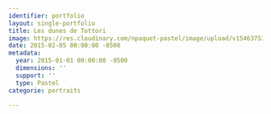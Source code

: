 ```yaml
---
identifier: portfolio
layout: single-portfolio
title: Les dunes de Tottori
image: https://res.cloudinary.com/npaquet-pastel/image/upload/v1546375373/Les-dunes-de-Tottori-Japon-pastel-30-x-40-cm-2014.jpg
date: 2015-02-05 00:00:00 -0500
metadata:
  year: 2015-01-01 00:00:00 -0500
  dimensions: ''
  support: ''
  type: Pastel
categorie: portraits

---
```

